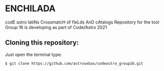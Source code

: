 # ENCHILADA
codE astro latiNs CrossmatcH of fIeLds AnD cAtalogs
Repository for the tool Group 16 is developing as part of Code/Astro 2021

## Cloning this repository:
Just open the terminal type:
```console
$ git clone https://github.com/astrosebas/codeastro_group16.git
```

